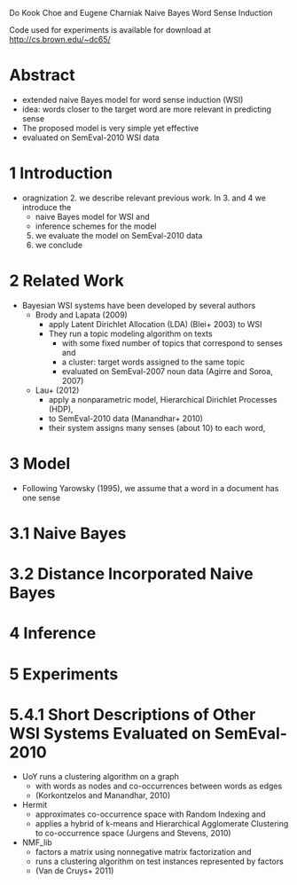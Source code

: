 Do Kook Choe and Eugene Charniak
Naive Bayes Word Sense Induction

Code used for experiments is available for download at
http://cs.brown.edu/~dc65/

# Abstract

* extended naive Bayes model for word sense induction (WSI)
* idea: words closer to the target word are more relevant in predicting sense
* The proposed model is very simple yet effective
* evaluated on SemEval-2010 WSI data

# 1 Introduction

* oragnization
  2. we describe relevant previous work. In
  3. and 4 we introduce the
    * naive Bayes model for WSI and
    * inference schemes for the model
  5. we evaluate the model on SemEval-2010 data
  6. we conclude

# 2 Related Work

* Bayesian WSI systems have been developed by several authors
  * Brody and Lapata (2009)
    * apply Latent Dirichlet Allocation (LDA) (Blei+ 2003) to WSI
    * They run a topic modeling algorithm on texts
      * with some fixed number of topics that correspond to senses and
      * a cluster: target words assigned to the same topic
      * evaluated on SemEval-2007 noun data (Agirre and Soroa, 2007)
  * Lau+ (2012)
    * apply a nonparametric model, Hierarchical Dirichlet Processes (HDP),
    * to SemEval-2010 data (Manandhar+ 2010)
    * their system assigns many senses (about 10) to each word,

# 3 Model

* Following Yarowsky (1995), we assume that a word in a document has one sense

# 3.1 Naive Bayes

# 3.2 Distance Incorporated Naive Bayes

# 4 Inference

# 5 Experiments

# 5.4.1 Short Descriptions of Other WSI Systems Evaluated on SemEval-2010

* UoY runs a clustering algorithm on a graph
  * with words as nodes and co-occurrences between words as edges
  * (Korkontzelos and Manandhar, 2010)
* Hermit
  * approximates co-occurrence space with Random Indexing and
  * applies a hybrid of k-means and Hierarchical Agglomerate Clustering to
    co-occurrence space (Jurgens and Stevens, 2010)
* NMF_lib
  * factors a matrix using nonnegative matrix factorization and
  * runs a clustering algorithm on test instances represented by factors
  * (Van de Cruys+ 2011)
